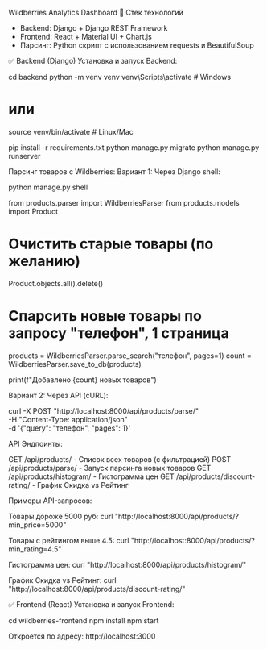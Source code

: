 Wildberries Analytics Dashboard
📌 Стек технологий

- Backend: Django + Django REST Framework
- Frontend: React + Material UI + Chart.js
- Парсинг: Python скрипт с использованием requests и BeautifulSoup

✅ Backend (Django)
Установка и запуск Backend:

cd backend
python -m venv venv
venv\Scripts\activate  # Windows
# или
source venv/bin/activate  # Linux/Mac

pip install -r requirements.txt
python manage.py migrate
python manage.py runserver

Парсинг товаров с Wildberries:
Вариант 1: Через Django shell:

python manage.py shell

from products.parser import WildberriesParser
from products.models import Product

# Очистить старые товары (по желанию)
Product.objects.all().delete()

# Спарсить новые товары по запросу "телефон", 1 страница
products = WildberriesParser.parse_search("телефон", pages=1)
count = WildberriesParser.save_to_db(products)

print(f"Добавлено {count} новых товаров")

Вариант 2: Через API (cURL):

curl -X POST "http://localhost:8000/api/products/parse/" \
-H "Content-Type: application/json" \
-d '{"query": "телефон", "pages": 1}'

API Эндпоинты:

GET /api/products/ - Список всех товаров (с фильтрацией)
POST /api/products/parse/ - Запуск парсинга новых товаров
GET /api/products/histogram/ - Гистограмма цен
GET /api/products/discount-rating/ - График Скидка vs Рейтинг

Примеры API-запросов:

Товары дороже 5000 руб:
curl "http://localhost:8000/api/products/?min_price=5000"

Товары с рейтингом выше 4.5:
curl "http://localhost:8000/api/products/?min_rating=4.5"

Гистограмма цен:
curl "http://localhost:8000/api/products/histogram/"

График Скидка vs Рейтинг:
curl "http://localhost:8000/api/products/discount-rating/"

✅ Frontend (React)
Установка и запуск Frontend:

cd wildberries-frontend
npm install
npm start

Откроется по адресу: http://localhost:3000
